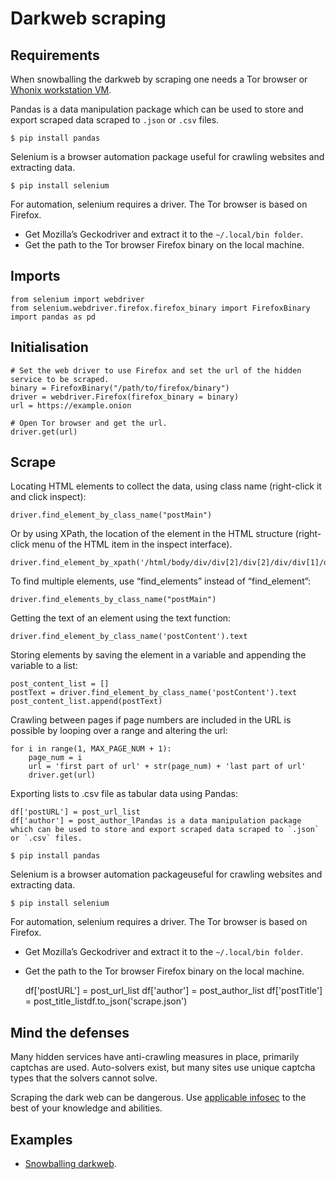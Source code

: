 # Darkweb scraping

## Requirements

When snowballing the darkweb by scraping one needs a Tor browser or [Whonix workstation VM](https://github.com/tymyrddin/orchard/blob/main/mitigations/virtualisation/kvm/Whonix.md).

Pandas is a data manipulation package which can be used to store and export scraped data scraped to `.json` or `.csv` files.

    $ pip install pandas

Selenium is a browser automation package useful for crawling websites and extracting data.

    $ pip install selenium

For automation, selenium requires a driver. The Tor browser is based on Firefox. 

* Get Mozilla’s Geckodriver and extract it to the `~/.local/bin folder`.
* Get the path to the Tor browser Firefox binary on the local machine. 

## Imports

    from selenium import webdriver
    from selenium.webdriver.firefox.firefox_binary import FirefoxBinary
    import pandas as pd

## Initialisation

    # Set the web driver to use Firefox and set the url of the hidden service to be scraped.
    binary = FirefoxBinary("/path/to/firefox/binary")
    driver = webdriver.Firefox(firefox_binary = binary)
    url = https://example.onion

    # Open Tor browser and get the url.
    driver.get(url)

## Scrape

Locating HTML elements to collect the data, using class name (right-click it and click inspect):

    driver.find_element_by_class_name("postMain")

Or by using XPath, the location of the element in the HTML structure (right-click menu of the HTML item in the inspect interface). 

    driver.find_element_by_xpath('/html/body/div/div[2]/div[2]/div/div[1]/div/a[1]')

To find multiple elements, use “find_elements” instead of “find_element”: 

    driver.find_elements_by_class_name("postMain")

Getting the text of an element using the text function:

    driver.find_element_by_class_name('postContent').text

Storing elements by saving the element in a variable and appending the variable to a list: 

    post_content_list = []
    postText = driver.find_element_by_class_name('postContent').text
    post_content_list.append(postText)

Crawling between pages if page numbers are included in the URL is possible by looping over a range and altering the url:

    for i in range(1, MAX_PAGE_NUM + 1):
        page_num = i
        url = 'first part of url' + str(page_num) + 'last part of url'
        driver.get(url)

Exporting lists to .csv file as tabular data using Pandas: 

    df['postURL'] = post_url_list
    df['author'] = post_author_lPandas is a data manipulation package which can be used to store and export scraped data scraped to `.json` or `.csv` files.

    $ pip install pandas

Selenium is a browser automation packageuseful for crawling websites and extracting data.

    $ pip install selenium

For automation, selenium requires a driver. The Tor browser is based on Firefox. 

* Get Mozilla’s Geckodriver and extract it to the `~/.local/bin folder`.
* Get the path to the Tor browser Firefox binary on the local machine. 


    df['postURL'] = post_url_list
    df['author'] = post_author_list
    df['postTitle'] = post_title_listdf.to_json('scrape.json')

## Mind the defenses

Many hidden services have anti-crawling measures in place, primarily captchas are used. Auto-solvers exist, but many sites use unique captcha types that the solvers cannot solve. 

Scraping the dark web can be dangerous. Use [applicable infosec](https://github.com/tymyrddin/orchard/tree/main/mitigations/data) to the best of your knowledge and abilities. 

## Examples

* [Snowballing darkweb](https://github.com/tymyrddin/qyrvunth/tree/main//scraping/snowballing-darkweb.py).
